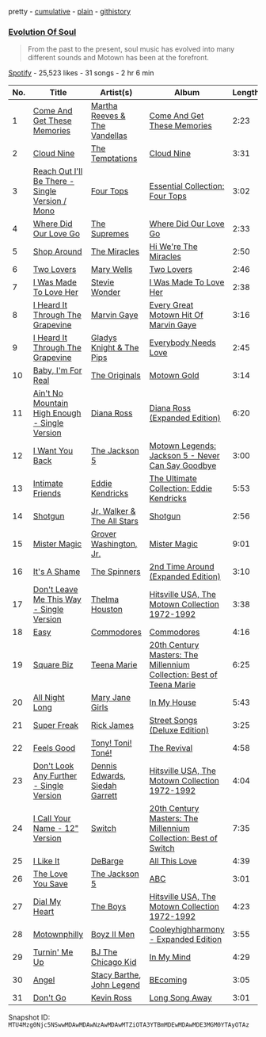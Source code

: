 pretty - [cumulative](/playlists/cumulative/37i9dQZF1DWVGLWeeMNGcG.md) - [plain](/playlists/plain/37i9dQZF1DWVGLWeeMNGcG) - [githistory](https://github.githistory.xyz/mackorone/spotify-playlist-archive/blob/main/playlists/plain/37i9dQZF1DWVGLWeeMNGcG)

### [Evolution Of Soul](https://open.spotify.com/playlist/37i9dQZF1DWVGLWeeMNGcG)

> From the past to the present, soul music has evolved into many different sounds and Motown has been at the forefront.

[Spotify](https://open.spotify.com/user/spotify) - 25,523 likes - 31 songs - 2 hr 6 min

| No. | Title | Artist(s) | Album | Length |
|---|---|---|---|---|
| 1 | [Come And Get These Memories](https://open.spotify.com/track/5gwvsIrTVL4F76tn9xEhQ3) | [Martha Reeves & The Vandellas](https://open.spotify.com/artist/1Pe5hlKMCTULjosqZ6KanP) | [Come And Get These Memories](https://open.spotify.com/album/6jOw3nHWwnbF7eKW9yxfY4) | 2:23 |
| 2 | [Cloud Nine](https://open.spotify.com/track/1A8gqfrso63AC4XVW6DTTw) | [The Temptations](https://open.spotify.com/artist/3RwQ26hR2tJtA8F9p2n7jG) | [Cloud Nine](https://open.spotify.com/album/5ETcOu2ITbVLilnw3QQqSX) | 3:31 |
| 3 | [Reach Out I'll Be There \- Single Version / Mono](https://open.spotify.com/track/0PpamSdfQzIAvj5OB9Bz54) | [Four Tops](https://open.spotify.com/artist/7fIvjotigTGWqjIz6EP1i4) | [Essential Collection: Four Tops](https://open.spotify.com/album/6f0YDFC5WfPHvqhLdJyZm8) | 3:02 |
| 4 | [Where Did Our Love Go](https://open.spotify.com/track/69RH84na5iUNwrwxpgjC5j) | [The Supremes](https://open.spotify.com/artist/57bUPid8xztkieZfS7OlEV) | [Where Did Our Love Go](https://open.spotify.com/album/05pI1Rx1HQ4KA0a0e3PJlV) | 2:33 |
| 5 | [Shop Around](https://open.spotify.com/track/47IRIQxGDe2Sc6F4pe2FMf) | [The Miracles](https://open.spotify.com/artist/6TqQLejnHXMGr7KcegxUND) | [Hi We're The Miracles](https://open.spotify.com/album/2fvokJVgfNIjWbGzudJQfT) | 2:50 |
| 6 | [Two Lovers](https://open.spotify.com/track/00CmjeeHvAVKvx3tcIiZTy) | [Mary Wells](https://open.spotify.com/artist/1cjZk1xXn3YCToNg3uJpA7) | [Two Lovers](https://open.spotify.com/album/4dfP6ztb54XjPNDMOQ1MSL) | 2:46 |
| 7 | [I Was Made To Love Her](https://open.spotify.com/track/35Agv76BTtZGXlXutlfuYj) | [Stevie Wonder](https://open.spotify.com/artist/7guDJrEfX3qb6FEbdPA5qi) | [I Was Made To Love Her](https://open.spotify.com/album/2gBERYtr321tvnJ8iLEbcR) | 2:38 |
| 8 | [I Heard It Through The Grapevine](https://open.spotify.com/track/37j56IWzpplKE5zrlQRmxc) | [Marvin Gaye](https://open.spotify.com/artist/3koiLjNrgRTNbOwViDipeA) | [Every Great Motown Hit Of Marvin Gaye](https://open.spotify.com/album/4JdEAA9aYadM2pZ96VHKNL) | 3:16 |
| 9 | [I Heard It Through The Grapevine](https://open.spotify.com/track/1aRrJewQmqU3wMUf86VVc6) | [Gladys Knight & The Pips](https://open.spotify.com/artist/0TF2NxkJZPQoX1H53rEFM1) | [Everybody Needs Love](https://open.spotify.com/album/5l5h2w976gvp8y2IGv2Tp4) | 2:45 |
| 10 | [Baby, I'm For Real](https://open.spotify.com/track/3E9zYordfTyoCQbLpTgB94) | [The Originals](https://open.spotify.com/artist/11EZGTWr2pY0VZPlWokAbl) | [Motown Gold](https://open.spotify.com/album/2T5DSQcR2CrhLjAiRxE8nv) | 3:14 |
| 11 | [Ain't No Mountain High Enough \- Single Version](https://open.spotify.com/track/0yLchb1kn0jtEgIRtoTCwq) | [Diana Ross](https://open.spotify.com/artist/3MdG05syQeRYPPcClLaUGl) | [Diana Ross \(Expanded Edition\)](https://open.spotify.com/album/2fRnRS1s58KLndlxOi8c36) | 6:20 |
| 12 | [I Want You Back](https://open.spotify.com/track/4CbUtLtAcgLJ7mAIeooJS8) | [The Jackson 5](https://open.spotify.com/artist/2iE18Oxc8YSumAU232n4rW) | [Motown Legends: Jackson 5 \- Never Can Say Goodbye](https://open.spotify.com/album/0QalicmGWZvuRQ3qznxKIc) | 3:00 |
| 13 | [Intimate Friends](https://open.spotify.com/track/7H3JKR6vI3UWEtYrKSvUKG) | [Eddie Kendricks](https://open.spotify.com/artist/2Uuon75BhnuuxdKLYn4wHn) | [The Ultimate Collection: Eddie Kendricks](https://open.spotify.com/album/7LLbmy5yQitJH9jlzwGy5z) | 5:53 |
| 14 | [Shotgun](https://open.spotify.com/track/6VzM9C7CXyn1BQdgTJVqDx) | [Jr\. Walker & The All Stars](https://open.spotify.com/artist/1rHh0AI30JhKrbzKIFjFNd) | [Shotgun](https://open.spotify.com/album/4aDsONCBMpZ6AAjZctYEYS) | 2:56 |
| 15 | [Mister Magic](https://open.spotify.com/track/2fmXnPfzguSp3zKDibCBgv) | [Grover Washington, Jr.](https://open.spotify.com/artist/05YVYeV4HxYp5rrWalvuE1) | [Mister Magic](https://open.spotify.com/album/3DnS9jBOXBVx6oPAbsQDGZ) | 9:01 |
| 16 | [It's A Shame](https://open.spotify.com/track/1l1YTy9nJ0trwhsCGcimly) | [The Spinners](https://open.spotify.com/artist/5fbhwqYYh4YwUoEs582mq5) | [2nd Time Around \(Expanded Edition\)](https://open.spotify.com/album/5FWAviP7cXvH8iOVENSaNG) | 3:10 |
| 17 | [Don't Leave Me This Way \- Single Version](https://open.spotify.com/track/7eflaRnXGmpD5Dk7coPvec) | [Thelma Houston](https://open.spotify.com/artist/3sgUnR8TF35euWEV07RPyO) | [Hitsville USA, The Motown Collection 1972\-1992](https://open.spotify.com/album/6nrCHETnE3ZWgwL0uYYWGP) | 3:38 |
| 18 | [Easy](https://open.spotify.com/track/1JQ6Xm1JrvHfvAqhl5pwaA) | [Commodores](https://open.spotify.com/artist/6twIAGnYuIT1pncMAsXnEm) | [Commodores](https://open.spotify.com/album/2tzbNCAUTmW4MIM2Ulvrwl) | 4:16 |
| 19 | [Square Biz](https://open.spotify.com/track/5lAH3vLN4Gc3jDM25cMIgH) | [Teena Marie](https://open.spotify.com/artist/61UT1Zj9dFgPAjZfwnsqsb) | [20th Century Masters: The Millennium Collection: Best of Teena Marie](https://open.spotify.com/album/7rBP3Z4FX95gFPTXgs4MMo) | 6:25 |
| 20 | [All Night Long](https://open.spotify.com/track/7iyjZ4paFWpTrJJenM0yZb) | [Mary Jane Girls](https://open.spotify.com/artist/7vRMMs8yrKf4PKUpUllMkr) | [In My House](https://open.spotify.com/album/4W5tAjZ4fF60N6a2v8EWnF) | 5:43 |
| 21 | [Super Freak](https://open.spotify.com/track/2dCmGcEOQrMQhMMS8Vj7Ca) | [Rick James](https://open.spotify.com/artist/0FrpdcVlJQqibaz5HfBUrL) | [Street Songs \(Deluxe Edition\)](https://open.spotify.com/album/2DBFUBBqJQvfXpodPi2WP5) | 3:25 |
| 22 | [Feels Good](https://open.spotify.com/track/4cRR2gUTOerkUOW5iZpm91) | [Tony! Toni! Toné!](https://open.spotify.com/artist/7vWlb4pM85jCHvV771qZZW) | [The Revival](https://open.spotify.com/album/5yORmYtkTZdFgo6ppcsFZT) | 4:58 |
| 23 | [Don't Look Any Further \- Single Version](https://open.spotify.com/track/2XZRe31lC2YDj9xhPSSIly) | [Dennis Edwards](https://open.spotify.com/artist/15Kzh2fTgAW2AGXcGD32Kp), [Siedah Garrett](https://open.spotify.com/artist/7EVlecngyrLHfQUqFMpwkT) | [Hitsville USA, The Motown Collection 1972\-1992](https://open.spotify.com/album/6nrCHETnE3ZWgwL0uYYWGP) | 4:04 |
| 24 | [I Call Your Name \- 12" Version](https://open.spotify.com/track/1DEI0amdbd2i5hTs3fXtfs) | [Switch](https://open.spotify.com/artist/273A7R9wiZyELSDRw8HvIj) | [20th Century Masters: The Millennium Collection: Best of Switch](https://open.spotify.com/album/1p9kiUEliFgWtQwgBz2eQc) | 7:35 |
| 25 | [I Like It](https://open.spotify.com/track/1c5KZhtOAOH7eFOlBekNhS) | [DeBarge](https://open.spotify.com/artist/6is2U7I1jlI8PjxNZOHIMV) | [All This Love](https://open.spotify.com/album/0idikg3MAbtPVfX7wwfBBW) | 4:39 |
| 26 | [The Love You Save](https://open.spotify.com/track/2dYdai0GywuwYq6blSwDBV) | [The Jackson 5](https://open.spotify.com/artist/2iE18Oxc8YSumAU232n4rW) | [ABC](https://open.spotify.com/album/3btVhknqDeGAEd1Qj7lL57) | 3:01 |
| 27 | [Dial My Heart](https://open.spotify.com/track/3qWBa4EpvVlnCvbNUYR4RP) | [The Boys](https://open.spotify.com/artist/4skTgMZnk2EvSwYMo9Eu73) | [Hitsville USA, The Motown Collection 1972\-1992](https://open.spotify.com/album/6nrCHETnE3ZWgwL0uYYWGP) | 4:23 |
| 28 | [Motownphilly](https://open.spotify.com/track/3PqhQ5G24At0yDQuJBLZjT) | [Boyz II Men](https://open.spotify.com/artist/6O74knDqdv3XaWtkII7Xjp) | [Cooleyhighharmony \- Expanded Edition](https://open.spotify.com/album/7JnLsJWNUf50DGZ5JhBgbO) | 3:55 |
| 29 | [Turnin' Me Up](https://open.spotify.com/track/5MjAFPcmrR1DYCgZrXCN4d) | [BJ The Chicago Kid](https://open.spotify.com/artist/07d5etnpjriczFBB8pxmRe) | [In My Mind](https://open.spotify.com/album/15iSR05cslUeYgf2kuWDhu) | 4:29 |
| 30 | [Angel](https://open.spotify.com/track/5zsqV7VwDz2gRnALIpTaP1) | [Stacy Barthe](https://open.spotify.com/artist/0yq6uHIfFks9yOURUuCITV), [John Legend](https://open.spotify.com/artist/5y2Xq6xcjJb2jVM54GHK3t) | [BEcoming](https://open.spotify.com/album/49eOVYOGoUjNjgyplB6JJF) | 3:05 |
| 31 | [Don't Go](https://open.spotify.com/track/11ZPIe8MUvf8yXEWS1vNQZ) | [Kevin Ross](https://open.spotify.com/artist/5ae3MM8dgOn3QPHzqFDJlY) | [Long Song Away](https://open.spotify.com/album/3Yluqlq1TaCXXTf52WskES) | 3:01 |

Snapshot ID: `MTU4Mzg0Njc5NSwwMDAwMDAwNzAwMDAwMTZiOTA3YTBmMDEwMDAwMDE3MGM0YTAyOTAz`
